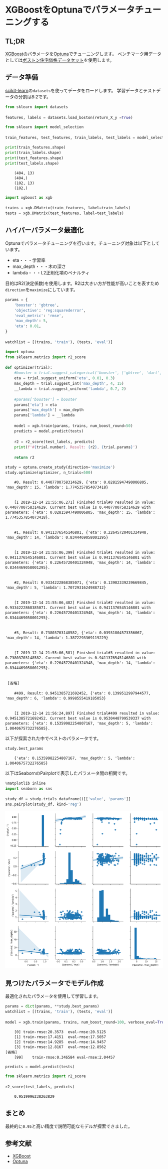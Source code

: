 # XGBoostをOptunaでパラメータチューニングする

## TL;DR

[XGBoost](https://xgboost.readthedocs.io/en/latest/parameter.html)のパラメータを[Optuna](https://github.com/optuna/optuna)でチューニングします。
ベンチマーク用データとしては[ボストン住宅価格データセット](https://scikit-learn.org/stable/modules/generated/sklearn.datasets.load_boston.html)を使用します。

## データ準備

[scikit-learn](https://scikit-learn.org/stable/)の`datasets`を使ってデータをロードします。
学習データとテストデータの分割は8:2です。

```python
from sklearn import datasets

features, labels = datasets.load_boston(return_X_y =True)
```

```python
from sklearn import model_selection

train_features, test_features, train_labels, test_labels = model_selection.train_test_split(features, labels, test_size=0.2)
```

```python
print(train_features.shape)
print(train_labels.shape)
print(test_features.shape)
print(test_labels.shape)
```

```
    (404, 13)
    (404,)
    (102, 13)
    (102,)
```

```python
import xgboost as xgb

trains = xgb.DMatrix(train_features, label=train_labels)
tests = xgb.DMatrix(test_features, label=test_labels)
```

## ハイパーパラメータ最適化

Optunaでパラメータチューニングを行います。チューニング対象は以下としています。

* eta・・・学習率
* max_depth・・・木の深さ
* lambda・・・L2正則化項のペナルティ

目的はR2(決定係数)を使用します。R2は大きい方が性能が高いことを表すため`direction`を`maximize`にしています。

```python
params = {
    'booster': 'gbtree',
    'objective': 'reg:squarederror',
    'eval_metric': 'rmse',
    'max_depth': 5,
    'eta': 0.01,
}

watchlist = [(trains, 'train'), (tests, 'eval')]
```

```python
import optuna
from sklearn.metrics import r2_score

def optimizer(trial):
    #booster = trial.suggest_categorical('booster', ['gbtree', 'dart', 'gblinear'])
    eta = trial.suggest_uniform('eta', 0.01, 0.3)
    max_depth = trial.suggest_int('max_depth', 4, 15)
    __lambda = trial.suggest_uniform('lambda', 0.7, 2)

    #params['booster'] = booster
    params['eta'] = eta
    params['max_depth'] = max_depth
    params['lambda'] = __lambda

    model = xgb.train(params, trains, num_boost_round=50)
    predicts = model.predict(tests)

    r2 = r2_score(test_labels, predicts)
    print(f'#{trial.number}, Result: {r2}, {trial.params}')

    return r2
```

```python
study = optuna.create_study(direction='maximize')
study.optimize(optimizer, n_trials=500)
```

```
    #0, Result: 0.4407700758314629, {'eta': 0.02815947490006805, 'max_depth': 15, 'lambda': 1.7745357854073418}


    [I 2019-12-14 21:55:06,271] Finished trial#0 resulted in value: 0.4407700758314629. Current best value is 0.4407700758314629 with parameters: {'eta': 0.02815947490006805, 'max_depth': 15, 'lambda': 1.7745357854073418}.


    #1, Result: 0.9411376545146801, {'eta': 0.22645720401324948, 'max_depth': 14, 'lambda': 0.8344469058001295}


    [I 2019-12-14 21:55:06,399] Finished trial#1 resulted in value: 0.9411376545146801. Current best value is 0.9411376545146801 with parameters: {'eta': 0.22645720401324948, 'max_depth': 14, 'lambda': 0.8344469058001295}.


    #2, Result: 0.9334222868385071, {'eta': 0.13902339239669845, 'max_depth': 5, 'lambda': 1.7072931624988712}


    [I 2019-12-14 21:55:06,482] Finished trial#2 resulted in value: 0.9334222868385071. Current best value is 0.9411376545146801 with parameters: {'eta': 0.22645720401324948, 'max_depth': 14, 'lambda': 0.8344469058001295}.


    #3, Result: 0.73803703148582, {'eta': 0.03931804573356067, 'max_depth': 14, 'lambda': 1.3872293369119229}


    [I 2019-12-14 21:55:06,581] Finished trial#3 resulted in value: 0.73803703148582. Current best value is 0.9411376545146801 with parameters: {'eta': 0.22645720401324948, 'max_depth': 14, 'lambda': 0.8344469058001295}.


 [省略]

    #499, Result: 0.9451385721692452, {'eta': 0.1399512997944577, 'max_depth': 6, 'lambda': 0.9998555419185053}


    [I 2019-12-14 21:56:24,897] Finished trial#499 resulted in value: 0.9451385721692452. Current best value is 0.9530448799539337 with parameters: {'eta': 0.15359982254807167, 'max_depth': 5, 'lambda': 1.0040675732276585}.
```

以下が探索された中でベストのパラメータです。

```python
study.best_params
```

```
    {'eta': 0.15359982254807167, 'max_depth': 5, 'lambda': 1.0040675732276585}
```

以下はSeabornのPairplotで表示したパラメータ間の相関です。

```python
%matplotlib inline
import seaborn as sns

study_df = study.trials_dataframe()[['value', 'params']]
sns.pairplot(study_df, kind='reg')
```

![png](images/output_10_1.png)

## 見つけたパラメータでモデル作成

最適化されたパラメータを使用して学習します。

```python
params = dict(params, **study.best_params)
watchlist = [(trains, 'train'), (tests, 'eval')]

model = xgb.train(params, trains, num_boost_round=100, verbose_eval=True, evals=watchlist)
```

```
    [0]	train-rmse:20.3573	eval-rmse:20.5125
    [1]	train-rmse:17.4151	eval-rmse:17.5057
    [2]	train-rmse:14.9285	eval-rmse:14.9457
    [3]	train-rmse:12.8167	eval-rmse:12.8562
[省略]
    [99]	train-rmse:0.346584	eval-rmse:2.04457
```

```python
predicts = model.predict(tests)
```

```python
from sklearn.metrics import r2_score

r2_score(test_labels, predicts)
```

```
    0.9519996238263829
```

## まとめ

最終的に`0.95`と高い精度で説明可能なモデルが探索できました。

## 参考文献

* [XGBoost](https://xgboost.readthedocs.io/en/latest/parameter.html)
* [Optuna](https://github.com/optuna/optuna)